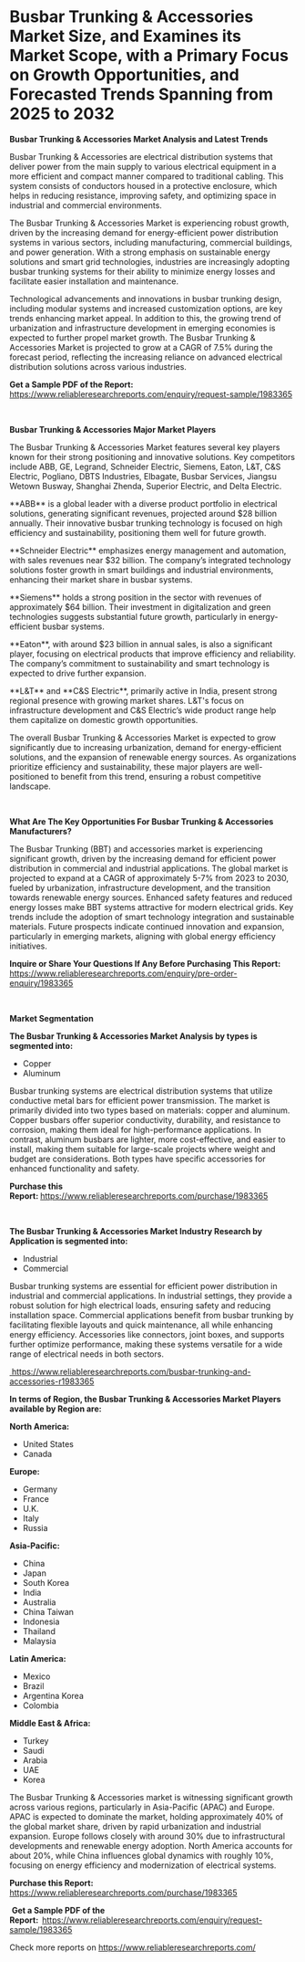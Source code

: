 <p><h1>Busbar Trunking & Accessories Market Size, and Examines its Market Scope, with a Primary Focus on Growth Opportunities, and Forecasted Trends Spanning from 2025 to 2032</h1></p><p><strong>Busbar Trunking & Accessories Market Analysis and Latest Trends</strong></p>
<p><p>Busbar Trunking & Accessories are electrical distribution systems that deliver power from the main supply to various electrical equipment in a more efficient and compact manner compared to traditional cabling. This system consists of conductors housed in a protective enclosure, which helps in reducing resistance, improving safety, and optimizing space in industrial and commercial environments.</p><p>The Busbar Trunking & Accessories Market is experiencing robust growth, driven by the increasing demand for energy-efficient power distribution systems in various sectors, including manufacturing, commercial buildings, and power generation. With a strong emphasis on sustainable energy solutions and smart grid technologies, industries are increasingly adopting busbar trunking systems for their ability to minimize energy losses and facilitate easier installation and maintenance.</p><p>Technological advancements and innovations in busbar trunking design, including modular systems and increased customization options, are key trends enhancing market appeal. In addition to this, the growing trend of urbanization and infrastructure development in emerging economies is expected to further propel market growth. The Busbar Trunking & Accessories Market is projected to grow at a CAGR of 7.5% during the forecast period, reflecting the increasing reliance on advanced electrical distribution solutions across various industries.</p></p>
<p><strong>Get a Sample PDF of the Report:&nbsp;</strong> <a href="https://www.reliableresearchreports.com/enquiry/request-sample/1983365?utm_campaign=2197&utm_medium=2&utm_source=Github&utm_content=ia&utm_term=13022025&utm_id=busbar-trunking-accessories">https://www.reliableresearchreports.com/enquiry/request-sample/1983365</a></p>
<p>&nbsp;</p>
<p><strong>Busbar Trunking & Accessories Major Market Players</strong></p>
<p><p>The Busbar Trunking & Accessories Market features several key players known for their strong positioning and innovative solutions. Key competitors include ABB, GE, Legrand, Schneider Electric, Siemens, Eaton, L&T, C&S Electric, Pogliano, DBTS Industries, Elbagate, Busbar Services, Jiangsu Wetown Busway, Shanghai Zhenda, Superior Electric, and Delta Electric.</p><p>**ABB** is a global leader with a diverse product portfolio in electrical solutions, generating significant revenues, projected around $28 billion annually. Their innovative busbar trunking technology is focused on high efficiency and sustainability, positioning them well for future growth.</p><p>**Schneider Electric** emphasizes energy management and automation, with sales revenues near $32 billion. The company’s integrated technology solutions foster growth in smart buildings and industrial environments, enhancing their market share in busbar systems.</p><p>**Siemens** holds a strong position in the sector with revenues of approximately $64 billion. Their investment in digitalization and green technologies suggests substantial future growth, particularly in energy-efficient busbar systems.</p><p>**Eaton**, with around $23 billion in annual sales, is also a significant player, focusing on electrical products that improve efficiency and reliability. The company’s commitment to sustainability and smart technology is expected to drive further expansion.</p><p>**L&T** and **C&S Electric**, primarily active in India, present strong regional presence with growing market shares. L&T's focus on infrastructure development and C&S Electric’s wide product range help them capitalize on domestic growth opportunities.</p><p>The overall Busbar Trunking & Accessories Market is expected to grow significantly due to increasing urbanization, demand for energy-efficient solutions, and the expansion of renewable energy sources. As organizations prioritize efficiency and sustainability, these major players are well-positioned to benefit from this trend, ensuring a robust competitive landscape.</p></p>
<p>&nbsp;</p>
<p><strong>What Are The Key Opportunities For Busbar Trunking & Accessories Manufacturers?</strong></p>
<p><p>The Busbar Trunking (BBT) and accessories market is experiencing significant growth, driven by the increasing demand for efficient power distribution in commercial and industrial applications. The global market is projected to expand at a CAGR of approximately 5-7% from 2023 to 2030, fueled by urbanization, infrastructure development, and the transition towards renewable energy sources. Enhanced safety features and reduced energy losses make BBT systems attractive for modern electrical grids. Key trends include the adoption of smart technology integration and sustainable materials. Future prospects indicate continued innovation and expansion, particularly in emerging markets, aligning with global energy efficiency initiatives.</p></p>
<p><strong>Inquire or Share Your Questions If Any Before Purchasing This Report:</strong> <a href="https://www.reliableresearchreports.com/enquiry/pre-order-enquiry/1983365?utm_campaign=2197&utm_medium=2&utm_source=Github&utm_content=ia&utm_term=13022025&utm_id=busbar-trunking-accessories">https://www.reliableresearchreports.com/enquiry/pre-order-enquiry/1983365</a></p>
<p>&nbsp;</p>
<p><strong>Market Segmentation</strong></p>
<p><strong>The Busbar Trunking & Accessories Market Analysis by types is segmented into:</strong></p>
<p><ul><li>Copper</li><li>Aluminum</li></ul></p>
<p><p>Busbar trunking systems are electrical distribution systems that utilize conductive metal bars for efficient power transmission. The market is primarily divided into two types based on materials: copper and aluminum. Copper busbars offer superior conductivity, durability, and resistance to corrosion, making them ideal for high-performance applications. In contrast, aluminum busbars are lighter, more cost-effective, and easier to install, making them suitable for large-scale projects where weight and budget are considerations. Both types have specific accessories for enhanced functionality and safety.</p></p>
<p><strong>Purchase this Report:&nbsp;</strong><a href="https://www.reliableresearchreports.com/purchase/1983365?utm_campaign=2197&utm_medium=2&utm_source=Github&utm_content=ia&utm_term=13022025&utm_id=busbar-trunking-accessories">https://www.reliableresearchreports.com/purchase/1983365</a></p>
<p>&nbsp;</p>
<p><strong>The Busbar Trunking & Accessories Market Industry Research by Application is segmented into:</strong></p>
<p><ul><li>Industrial</li><li>Commercial</li></ul></p>
<p><p>Busbar trunking systems are essential for efficient power distribution in industrial and commercial applications. In industrial settings, they provide a robust solution for high electrical loads, ensuring safety and reducing installation space. Commercial applications benefit from busbar trunking by facilitating flexible layouts and quick maintenance, all while enhancing energy efficiency. Accessories like connectors, joint boxes, and supports further optimize performance, making these systems versatile for a wide range of electrical needs in both sectors.</p></p>
<p><a href="https://www.reliableresearchreports.com/busbar-trunking-and-accessories-r1983365?utm_campaign=2197&utm_medium=2&utm_source=Github&utm_content=ia&utm_term=13022025&utm_id=busbar-trunking-accessories">&nbsp;https://www.reliableresearchreports.com/busbar-trunking-and-accessories-r1983365</a></p>
<p><strong>In terms of Region, the Busbar Trunking & Accessories Market Players available by Region are:</strong></p>
<p>
    <p> <strong> North America: </strong>
        <ul>
            <li>United States</li>
            <li>Canada</li>
        </ul>
        </p> 
    <p> <strong> Europe: </strong>
        <ul>
            <li>Germany</li>
            <li>France</li>
            <li>U.K.</li>
            <li>Italy</li>
            <li>Russia</li>
        </ul>
        </p> 
    <p> <strong> Asia-Pacific: </strong>
        <ul>
            <li>China</li>
            <li>Japan</li>
            <li>South Korea</li>
            <li>India</li>
            <li>Australia</li>
            <li>China Taiwan</li>
            <li>Indonesia</li>
            <li>Thailand</li>
            <li>Malaysia</li>
        </ul>
        </p> 
    <p> <strong> Latin America: </strong>
        <ul>
            <li>Mexico</li>
            <li>Brazil</li>
            <li>Argentina Korea</li>
            <li>Colombia</li>
        </ul>
        </p> 
    <p> <strong> Middle East & Africa: </strong>
        <ul>
            <li>Turkey</li>
            <li>Saudi</li>
            <li>Arabia</li>
            <li>UAE</li>
            <li>Korea</li>
        </ul>
    </p>
    </p>
<p><p>The Busbar Trunking & Accessories market is witnessing significant growth across various regions, particularly in Asia-Pacific (APAC) and Europe. APAC is expected to dominate the market, holding approximately 40% of the global market share, driven by rapid urbanization and industrial expansion. Europe follows closely with around 30% due to infrastructural developments and renewable energy adoption. North America accounts for about 20%, while China influences global dynamics with roughly 10%, focusing on energy efficiency and modernization of electrical systems.</p></p>
<p><strong>Purchase this Report: </strong><a href="https://www.reliableresearchreports.com/purchase/1983365?utm_campaign=2197&utm_medium=2&utm_source=Github&utm_content=ia&utm_term=13022025&utm_id=busbar-trunking-accessories">https://www.reliableresearchreports.com/purchase/1983365</a></p>
<p>&nbsp;<strong>Get a Sample PDF of the Report:&nbsp;&nbsp;</strong><a href="https://www.reliableresearchreports.com/enquiry/request-sample/1983365?utm_campaign=2197&utm_medium=2&utm_source=Github&utm_content=ia&utm_term=13022025&utm_id=busbar-trunking-accessories">https://www.reliableresearchreports.com/enquiry/request-sample/1983365</a></p>
<p><strong></strong></p>
<p>Check more reports on <a href="https://www.reliableresearchreports.com/?utm_campaign=2197&utm_medium=2&utm_source=Github&utm_content=ia&utm_term=13022025&utm_id=busbar-trunking-accessories">https://www.reliableresearchreports.com/</a></p>